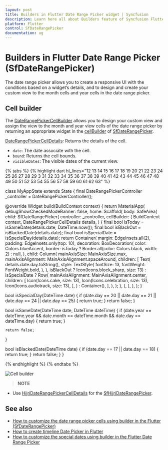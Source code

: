 ```yaml
---
layout: post
title: Builders in Flutter Date Range Picker widget | Syncfusion
description: Learn here all about Builders feature of Syncfusion Flutter Date Range Picker (SfDateRangePicker) widget and more.
platform: Flutter
control: SfDateRangePicker
documentation: ug
---
```

# Builders in Flutter Date Range Picker (SfDateRangePicker)

The date range picker allows you to create a responsive UI with the conditions based on a widget’s details, and to design and create your custom view to the month cells and year cells in the date range picker.

## Cell builder

The [DateRangePickerCellBuilder](https://pub.dev/documentation/syncfusion_flutter_datepicker/latest/datepicker/DateRangePickerCellBuilder.html) allows you to design your custom view and assign the view to the month and year view cells of the date range picker by returning an appropriate widget in the [cellBuilder](https://pub.dev/documentation/syncfusion_flutter_datepicker/latest/datepicker/SfDateRangePicker/cellBuilder.html) of [SfDateRangePicker](https://pub.dev/documentation/syncfusion_flutter_datepicker/latest/datepicker/SfDateRangePicker-class.html).

[DateRangePickerCellDetails](https://pub.dev/documentation/syncfusion_flutter_datepicker/latest/datepicker/DateRangePickerCellDetails-class.html): Returns the details of the cell.

* `date`: The date associate with the cell.
* `bound`: Returns the cell bounds.
* `visibleDates`: The visible dates of the current view.

{% tabs %}
{% highlight dart hl_lines="12 13 14 15 16 17 18 19 20 21 22 23 24 25 26 27 28 29 3 31 32 33 34 35 36 37 38 39 40 41 42 43 44 45 46 47 48 49 50 51 52 53 54 55 56 57 58 59 60 61 62 63" %}

class MyAppState extends State<MyApp> {
  final DateRangePickerController _controller = DateRangePickerController();

  @override
  Widget build(BuildContext context) {
    return MaterialApp(
      debugShowCheckedModeBanner: false,
      home: Scaffold(
        body: SafeArea(
          child: SfDateRangePicker(
            controller: _controller,
            cellBuilder: (
              BuildContext context,
              DateRangePickerCellDetails details,
            ) {
              final bool isToday = isSameDate(details.date, DateTime.now());
              final bool isBlackOut = isBlackedDate(details.date);
              final bool isSpecialDate = isSpecialDay(details.date);
              return Container(
                margin: EdgeInsets.all(2),
                padding: EdgeInsets.only(top: 10),
                decoration: BoxDecoration(
                  color: Colors.blueAccent,
                  border:
                      isToday
                          ? Border.all(color: Colors.black, width: 2)
                          : null,
                ),
                child: Column(
                  mainAxisSize: MainAxisSize.max,
                  mainAxisAlignment: MainAxisAlignment.spaceAround,
                  children: <Widget>[
                    Text(
                      details.date.day.toString(),
                      style: TextStyle(
                        fontSize: 13,
                        fontWeight: FontWeight.bold,
                      ),
                    ),
                    isBlackOut
                        ? Icon(Icons.block_sharp, size: 13)
                        : isSpecialDate
                        ? Row(
                          mainAxisAlignment: MainAxisAlignment.center,
                          children: [
                            Icon(Icons.cake, size: 13),
                            Icon(Icons.celebration, size: 13),
                            Icon(Icons.audiotrack, size: 13),
                          ],
                        )
                        : Container(),
                  ],
                ),
              );
            },
          ),
        ),
      ),
    );
  }

  bool isSpecialDay(DateTime date) {
    if (date.day == 20 || date.day == 21 || date.day == 24 || date.day == 25) {
      return true;
    }
    return false;
  }

  bool isSameDate(DateTime date, DateTime dateTime) {
    if (date.year == dateTime.year &&
        date.month == dateTime.month &&
        date.day == dateTime.day) {
      return true;
    }

    return false;
  }

  bool isBlackedDate(DateTime date) {
    if (date.day == 17 || date.day == 18) {
      return true;
    }
    return false;
  }
}

{% endhighlight %}
{% endtabs %}

![Cell builder](images/builders/cell-builder.jpg)

>**NOTE** 
* Use [HijriDateRangePickerCellDetails](https://pub.dev/documentation/syncfusion_flutter_datepicker/latest/datepicker/HijriDateRangePickerCellDetails-class.html) for the [SfHijriDateRangePicker](https://pub.dev/documentation/syncfusion_flutter_datepicker/latest/datepicker/SfHijriDateRangePicker-class.html).


## See also

* [How to customize the date range picker cells using builder in the Flutter (SfDateRangePicker)](https://support.syncfusion.com/kb/article/10711/how-to-customize-the-date-range-picker-cells-using-builder-in-the-flutter-sfdaterangepicker)
* [How to create timeline Date Picker in Flutter](https://support.syncfusion.com/kb/article/10992/how-to-create-timeline-date-picker-in-flutter)
* [How to customize the special dates using builder in the Flutter Date Range Picker](https://support.syncfusion.com/kb/article/10750/how-to-customize-the-special-dates-using-builder-in-the-flutter-date-range-picker)
